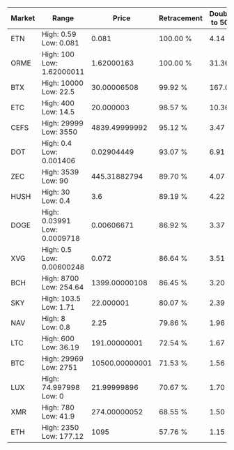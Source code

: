 | Market | Range | Price| Retracement | Doubles to 50% |
| --- | --- | --- | --- | --- |
| ETN | High: 0.59<br />Low: 0.081 | 0.081 | 100.00 % | 4.14 |
| ORME | High: 100<br />Low: 1.62000011 | 1.62000163 | 100.00 % | 31.36 |
| BTX | High: 10000<br />Low: 22.5 | 30.00006508 | 99.92 % | 167.04 |
| ETC | High: 400<br />Low: 14.5 | 20.000003 | 98.57 % | 10.36 |
| CEFS | High: 29999<br />Low: 3550 | 4839.49999992 | 95.12 % | 3.47 |
| DOT | High: 0.4<br />Low: 0.001406 | 0.02904449 | 93.07 % | 6.91 |
| ZEC | High: 3539<br />Low: 90 | 445.31882794 | 89.70 % | 4.07 |
| HUSH | High: 30<br />Low: 0.4 | 3.6 | 89.19 % | 4.22 |
| DOGE | High: 0.03991<br />Low: 0.0009718 | 0.00606671 | 86.92 % | 3.37 |
| XVG | High: 0.5<br />Low: 0.00600248 | 0.072 | 86.64 % | 3.51 |
| BCH | High: 8700<br />Low: 254.64 | 1399.00000108 | 86.45 % | 3.20 |
| SKY | High: 103.5<br />Low: 1.71 | 22.000001 | 80.07 % | 2.39 |
| NAV | High: 8<br />Low: 0.8 | 2.25 | 79.86 % | 1.96 |
| LTC | High: 600<br />Low: 36.19 | 191.00000001 | 72.54 % | 1.67 |
| BTC | High: 29969<br />Low: 2751 | 10500.00000001 | 71.53 % | 1.56 |
| LUX | High: 74.997998<br />Low: 0 | 21.99999896 | 70.67 % | 1.70 |
| XMR | High: 780<br />Low: 41.9 | 274.00000052 | 68.55 % | 1.50 |
| ETH | High: 2350<br />Low: 177.12 | 1095 | 57.76 % | 1.15 |
